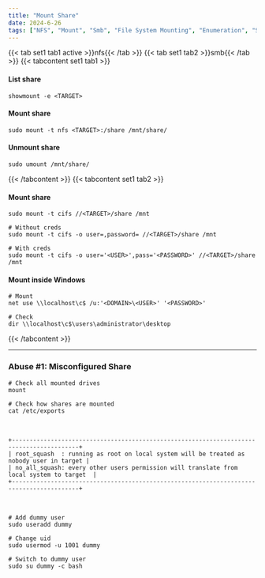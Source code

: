 ```yaml
---
title: "Mount Share"
date: 2024-6-26
tags: ["NFS", "Mount", "Smb", "File System Mounting", "Enumeration", "Share", "Cifs", "File System Permissions Vulnerabilities"]
---
```


{{< tab set1 tab1 active >}}nfs{{< /tab >}}
{{< tab set1 tab2 >}}smb{{< /tab >}}
{{< tabcontent set1 tab1 >}}

#### List share

```console
showmount -e <TARGET>
```

#### Mount share

```console
sudo mount -t nfs <TARGET>:/share /mnt/share/
```

#### Unmount share

```console
sudo umount /mnt/share/
```

{{< /tabcontent >}}
{{< tabcontent set1 tab2 >}}

#### Mount share

```console
sudo mount -t cifs //<TARGET>/share /mnt
```

```console
# Without creds
sudo mount -t cifs -o user=,password= //<TARGET>/share /mnt
```

```console
# With creds
sudo mount -t cifs -o user='<USER>',pass='<PASSWORD>' //<TARGET>/share /mnt
```

#### Mount inside Windows

```console
# Mount
net use \\localhost\c$ /u:'<DOMAIN>\<USER>' '<PASSWORD>'
```

```console
# Check
dir \\localhost\c$\users\administrator\desktop
```

{{< /tabcontent >}}

---

### Abuse #1: Misconfigured Share

```console
# Check all mounted drives
mount
```

```console
# Check how shares are mounted
cat /etc/exports
```

<br>

```console
+-----------------------------------------------------------------------------------------+
| root_squash  : running as root on local system will be treated as nobody user in target |
| no_all_squash: every other users permission will translate from local system to target  |
+-----------------------------------------------------------------------------------------+
```

<br>

```console
# Add dummy user
sudo useradd dummy
```

```console
# Change uid
sudo usermod -u 1001 dummy 
```

```console
# Switch to dummy user
sudo su dummy -c bash
```
